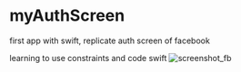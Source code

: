 # myAuthScreen
first app with swift, replicate auth screen of facebook

learning to use constraints and code swift
![screenshot_fb](https://user-images.githubusercontent.com/86532425/179322651-b241be52-fe0a-4368-b8d3-ac5d859e00e6.png)
